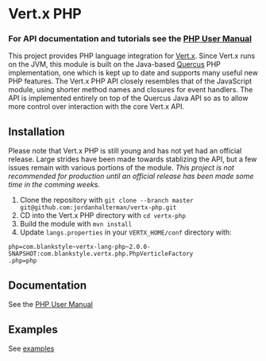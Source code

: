 Vert.x PHP
==========

### For API documentation and tutorials see the [PHP User Manual](#php-api-manual)

This project provides PHP language integration for [Vert.x](http://vertx.io/).
Since Vert.x runs on the JVM, this module is built on the Java-based
[Quercus](http://quercus.caucho.com/) PHP implementation, one which is
kept up to date and supports many useful new PHP features. The Vert.x PHP
API closely resembles that of the JavaScript module, using shorter method
names and closures for event handlers. The API is implemented entirely on
top of the Quercus Java API so as to allow more control over interaction
with the core Vert.x API.

## Installation
Please note that Vert.x PHP is still young and has not yet had an official
release. Large strides have been made towards stablizing the API, but a
few issues remain with various portions of the module. *This project is not
recommended for production until an official release has been made some
time in the comming weeks.*

1. Clone the repository with `git clone --branch master git@github.com:jordanhalterman/vertx-php.git`
1. CD into the Vert.x PHP directory with `cd vertx-php`
1. Build the module with `mvn install`
1. Update `langs.properties` in your `VERTX_HOME/conf` directory with:

```
php=com.blankstyle~vertx-lang-php~2.0.0-SNAPSHOT:com.blankstyle.vertx.php.PhpVerticleFactory
.php=php
```

## Documentation
See the [PHP User Manual](https://github.com/jordanhalterman/vertx-php/blob/master/docs/core_manual_php.md)

## Examples
See [examples](https://github.com/jordanhalterman/vertx-php/tree/master/examples)
